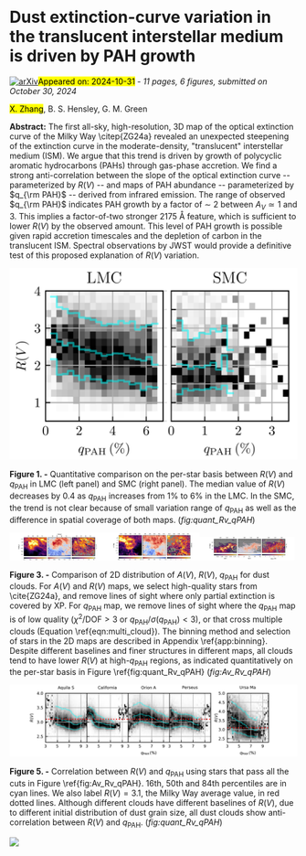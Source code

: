 <div class="macros" style="visibility:hidden;">
$\newcommand{\ensuremath}{}$
$\newcommand{\xspace}{}$
$\newcommand{\object}[1]{\texttt{#1}}$
$\newcommand{\farcs}{{.}''}$
$\newcommand{\farcm}{{.}'}$
$\newcommand{\arcsec}{''}$
$\newcommand{\arcmin}{'}$
$\newcommand{\ion}[2]{#1#2}$
$\newcommand{\textsc}[1]{\textrm{#1}}$
$\newcommand{\hl}[1]{\textrm{#1}}$
$\newcommand{\footnote}[1]{}$
$\newcommand{\vdag}{(v)^\dagger}$
$\newcommand$
$\newcommand$
$\newcommand$</div>



<div id="title">

# Dust extinction-curve variation in the translucent interstellar medium is driven by PAH growth

</div>
<div id="comments">

[![arXiv](https://img.shields.io/badge/arXiv-2410.23171-b31b1b.svg)](https://arxiv.org/abs/2410.23171)<mark>Appeared on: 2024-10-31</mark> -  _11 pages, 6 figures, submitted on October 30, 2024_

</div>
<div id="authors">

<mark>X. Zhang</mark>, B. S. Hensley, G. M. Green

</div>
<div id="abstract">

**Abstract:** The first all-sky, high-resolution, 3D map of the optical extinction curve of the Milky Way \citep{ZG24a} revealed an unexpected steepening of the extinction curve in the moderate-density, "translucent" interstellar medium (ISM). We argue that this trend is driven by growth of polycyclic aromatic hydrocarbons (PAHs) through gas-phase accretion. We find a strong anti-correlation between the slope of the optical extinction curve -- parameterized by $R(V)$ -- and maps of PAH abundance -- parameterized by $q_{\rm PAH}$ -- derived from infrared emission. The range of observed $q_{\rm PAH}$ indicates PAH growth by a factor of $\sim$ 2 between $A_V \simeq 1$ and 3. This implies a factor-of-two stronger 2175 Å feature, which is sufficient to lower $R(V)$ by the observed amount. This level of PAH growth is possible given rapid accretion timescales and the depletion of carbon in the translucent ISM. Spectral observations by JWST would provide a definitive test of this proposed explanation of $R(V)$ variation.

</div>

<div id="div_fig1">

<img src="tmp_2410.23171/./MC_Rv_qPAH.png" alt="Fig1" width="100%"/>

**Figure 1. -** Quantitative comparison on the per-star basis between $R(V)$ and $q_\mathrm{PAH}$ in LMC (left panel) and SMC (right panel). The median value of $R(V)$ decreases by $0.4$ as $q_\mathrm{PAH}$ increases from $1\%$ to $6\%$ in the LMC. In the SMC, the trend is not clear because of small variation range of $q_\mathrm{PAH}$ as well as the difference in spatial coverage of both maps.
     (*fig:quant_Rv_qPAH*)

</div>
<div id="div_fig2">

<img src="tmp_2410.23171/./Aquila_S_no_bottom_label.png" alt="Fig3.1" width="33%"/><img src="tmp_2410.23171/./California_no_label.png" alt="Fig3.2" width="33%"/><img src="tmp_2410.23171/./Ursa_Ma_no_top_label.png" alt="Fig3.3" width="33%"/>

**Figure 3. -** Comparison of 2D distribution of $A(V)$, $R(V)$, $q_\mathrm{PAH}$ for dust clouds. For $A(V)$ and $R(V)$ maps, we select high-quality stars from \cite{ZG24a}, and remove lines of sight where only partial extinction is covered by XP. For $q_\mathrm{PAH}$ map, we remove lines of sight where the $q_\mathrm{PAH}$ map is of low quality ($\chi^2/\mathrm{DOF}>3$ or $q_\mathrm{PAH}/\sigma(q_\mathrm{PAH})<3$), or that cross multiple clouds (Equation \ref{eqn:multi_cloud}). The binning method and selection of stars in the 2D maps are described in Appendix \ref{app:binning}. Despite different baselines and finer structures in different maps, all clouds tend to have lower $R(V)$ at high-$q_\mathrm{PAH}$ regions, as indicated quantitatively on the per-star basis in Figure \ref{fig:quant_Rv_qPAH} (*fig:Av_Rv_qPAH*)

</div>
<div id="div_fig3">

<img src="tmp_2410.23171/./Rv_qPAH_cor.png" alt="Fig5" width="100%"/>

**Figure 5. -** Correlation between $R(V)$ and $q_\mathrm{PAH}$ using stars that pass all the cuts in Figure \ref{fig:Av_Rv_qPAH}. 16th, 50th and 84th percentiles are in cyan lines. We also label $R(V)=3.1$, the Milky Way average value, in red dotted lines.  Although different clouds have different baselines of $R(V)$, due to different initial distribution of dust grain size, all dust clouds show anti-correlation between $R(V)$ and $q_\mathrm{PAH}$.  (*fig:quant_Rv_qPAH*)

</div><div id="qrcode"><img src=https://api.qrserver.com/v1/create-qr-code/?size=100x100&data="https://arxiv.org/abs/2410.23171"></div>